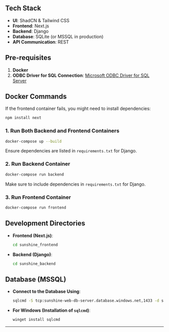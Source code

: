 ## Tech Stack

- **UI**: ShadCN & Tailwind CSS
- **Frontend**: Next.js
- **Backend**: Django
- **Database**: SQLite (or MSSQL in production)
- **API Communication**: REST

## Pre-requisites

1. **Docker**
2. **ODBC Driver for SQL Connection**: [Microsoft ODBC Driver for SQL Server](https://docs.microsoft.com/en-us/sql/connect/odbc/download-odbc-driver-for-sql-server)

## Docker Commands

If the frontend container fails, you might need to install dependencies:

```bash
npm install next
```

### 1. **Run Both Backend and Frontend Containers**

```bash
docker-compose up --build
```

Ensure dependencies are listed in `requirements.txt` for Django.

### 2. **Run Backend Container**

```bash
docker-compose run backend
```

Make sure to include dependencies in `requirements.txt` for Django.

### 3. **Run Frontend Container**

```bash
docker-compose run frontend
```

## Development Directories

- **Frontend (Next.js)**:

  ```bash
  cd sunshine_frontend
  ```

- **Backend (Django)**:

  ```bash
  cd sunshine_backend
  ```

## Database (MSSQL)

- **Connect to the Database Using**:

  ```bash
  sqlcmd -S tcp:sunshine-web-db-server.database.windows.net,1433 -d sunshine -U sunshine_admin -P Minh@sit -N -C -l 30
  ```

- **For Windows (Installation of `sqlcmd`)**:

  ```bash
  winget install sqlcmd
  ```

---
